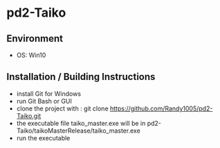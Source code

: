 # pd2-Taiko

## Environment
- OS: Win10

## Installation / Building Instructions
- install Git for Windows
- run Git Bash or GUI
- clone the project with :
    git clone https://github.com/Randy1005/pd2-Taiko.git
- the executable file taiko_master.exe will be in pd2-Taiko/taikoMasterRelease/taiko_master.exe
- run the executable
